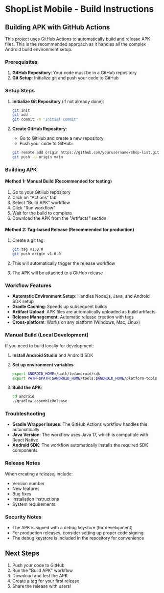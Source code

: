 # ShopList Mobile - Build Instructions

## Building APK with GitHub Actions

This project uses GitHub Actions to automatically build and release APK files. This is the recommended approach as it handles all the complex Android build environment setup.

### Prerequisites

1. **GitHub Repository**: Your code must be in a GitHub repository
2. **Git Setup**: Initialize git and push your code to GitHub

### Setup Steps

1. **Initialize Git Repository** (if not already done):

   ```bash
   git init
   git add .
   git commit -m "Initial commit"
   ```

2. **Create GitHub Repository**:
   - Go to GitHub and create a new repository
   - Push your code to GitHub:

   ```bash
   git remote add origin https://github.com/yourusername/shop-list.git
   git push -u origin main
   ```

### Building APK

#### Method 1: Manual Build (Recommended for testing)

1. Go to your GitHub repository
2. Click on "Actions" tab
3. Select "Build APK" workflow
4. Click "Run workflow"
5. Wait for the build to complete
6. Download the APK from the "Artifacts" section

#### Method 2: Tag-based Release (Recommended for production)

1. Create a git tag:

   ```bash
   git tag v1.0.0
   git push origin v1.0.0
   ```

2. This will automatically trigger the release workflow
3. The APK will be attached to a GitHub release

### Workflow Features

- **Automatic Environment Setup**: Handles Node.js, Java, and Android SDK setup
- **Gradle Caching**: Speeds up subsequent builds
- **Artifact Upload**: APK files are automatically uploaded as build artifacts
- **Release Management**: Automatic release creation with tags
- **Cross-platform**: Works on any platform (Windows, Mac, Linux)

### Manual Build (Local Development)

If you need to build locally for development:

1. **Install Android Studio** and Android SDK
2. **Set up environment variables**:

   ```bash
   export ANDROID_HOME=/path/to/android/sdk
   export PATH=$PATH:$ANDROID_HOME/tools:$ANDROID_HOME/platform-tools
   ```

3. **Build the APK**:

   ```bash
   cd android
   ./gradlew assembleRelease
   ```

### Troubleshooting

- **Gradle Wrapper Issues**: The GitHub Actions workflow handles this automatically
- **Java Version**: The workflow uses Java 17, which is compatible with React Native
- **Android SDK**: The workflow automatically installs the required SDK components

### Release Notes

When creating a release, include:

- Version number
- New features
- Bug fixes
- Installation instructions
- System requirements

### Security Notes

- The APK is signed with a debug keystore (for development)
- For production releases, consider setting up proper code signing
- The debug keystore is included in the repository for convenience

## Next Steps

1. Push your code to GitHub
2. Run the "Build APK" workflow
3. Download and test the APK
4. Create a tag for your first release
5. Share the release with users!
